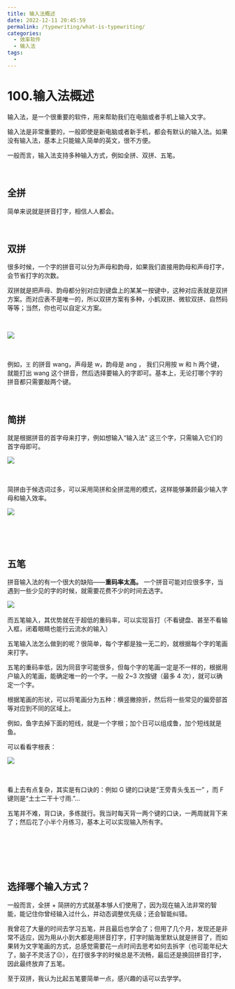 ```yaml
---
title: 输入法概述
date: 2022-12-11 20:45:59
permalink: /typewriting/what-is-typewriting/
categories:
  - 效率软件
  - 输入法
tags:
  - 
---
```


# 100.输入法概述


输入法，是一个很重要的软件，用来帮助我们在电脑或者手机上输入文字。

输入法是非常重要的，一般即使是新电脑或者新手机，都会有默认的输入法。如果没有输入法，基本上只能输入简单的英文，很不方便。

一般而言，输入法支持多种输入方式，例如全拼、双拼、五笔。
‍
<!-- more -->
‍

## 全拼

简单来说就是拼音打字，相信人人都会。

‍

## 双拼

很多时候，一个字的拼音可以分为声母和韵母，如果我们直接用韵母和声母打字，会节省打字的次数。

双拼就是把声母、韵母都分别对应到键盘上的某某一按键中，这种对应表就是双拼方案。而对应表不是唯一的，所以双拼方案有多种，小鹤双拼、微软双拼、自然码等等；当然，你也可以自定义方案。

‍

​![](https://image.peterjxl.com/blog/image-20221211171123-3fm0iqg.png)​

‍

例如，`王`​ 的拼音 wang，声母是 w，韵母是 ang ， 我们只用按 w 和 h 两个键，就能打出 wang 这个拼音，然后选择要输入的字即可。基本上，无论打哪个字的拼音都只需要敲两个键。

‍

## 简拼

就是根据拼音的首字母来打字，例如想输入“输入法” 这三个字，只需输入它们的首字母即可。

​![](https://image.peterjxl.com/blog/image-20221211175549-7rxfm7i.png)

​

简拼由于候选词过多，可以采用简拼和全拼混用的模式，这样能够兼顾最少输入字母和输入效率。

​![](https://image.peterjxl.com/blog/image-20221211175633-u8wdgg3.png)​

‍

‍

## 五笔

拼音输入法的有一个很大的缺陷——**重码率太高。** 一个拼音可能对应很多字，当遇到一些少见的字的时候，就需要花费不少的时间去选字。

​![](https://image.peterjxl.com/blog/image-20221211171643-8qpxf01.png)​

而五笔输入，其优势就在于超低的重码率，可以实现盲打（不看键盘、甚至不看输入框，闭着眼睛也能行云流水的输入）

五笔输入法怎么做到的呢？很简单，每个字都是独一无二的，就根据每个字的笔画来打字。

五笔的重码率低，因为同音字可能很多，但每个字的笔画一定是不一样的，根据用户输入的笔画，能确定唯一的一个字。一般 2~3 次按键（最多 4 次），就可以确定一个字。

根据笔画的形状，可以将笔画分为五种：横竖撇捺折，然后将一些常见的偏旁部首等对应到不同的区域上。

例如，鱼字去掉下面的短线，就是一个字根；加个日可以组成鲁，加个短线就是鱼。

可以看看字根表：

​![](https://image.peterjxl.com/blog/image-20221211172114-prtn5ng.png)​

‍

看上去有点复杂，其实是有口诀的：例如 G 键的口诀是“王旁青头戋五一” ，而 F 键则是“土士二干十寸雨.”...

五笔并不难，背口诀，多练就行。我当时每天背一两个键的口诀，一两周就背下来了；然后花了小半个月练习，基本上可以实现输入所有字。

‍

‍

‍

## 选择哪个输入方式？

一般而言，全拼 + 简拼的方式就基本够人们使用了，因为现在输入法非常的智能，能记住你曾经输入过什么，并动态调整优先级；还会智能纠错。

我曾花了大量的时间去学习五笔，并且最后也学会了；但用了几个月，发现还是非常不适应，因为用从小到大都是用拼音打字，打字时脑海里默认就是拼音了，而如果转为文字笔画的方式，总感觉需要花一点时间去思考如何去拆字（也可能年纪大了，脑子不灵活了😐），在打很多字的时候总是不流畅，最后还是换回拼音打字，因此最终放弃了五笔。

至于双拼，我认为比起五笔要简单一点，感兴趣的话可以去学学。
